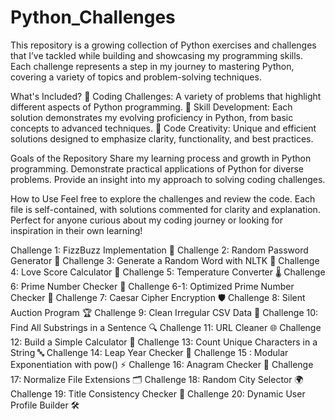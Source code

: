 # Python_Challenges
This repository is a growing collection of Python exercises and challenges that I’ve tackled while building and showcasing my programming skills. Each challenge represents a step in my journey to mastering Python, covering a variety of topics and problem-solving techniques.

What's Included?
🧩 Coding Challenges: A variety of problems that highlight different aspects of Python programming.
🚀 Skill Development: Each solution demonstrates my evolving proficiency in Python, from basic concepts to advanced techniques.
🎨 Code Creativity: Unique and efficient solutions designed to emphasize clarity, functionality, and best practices.

Goals of the Repository
Share my learning process and growth in Python programming.
Demonstrate practical applications of Python for diverse problems.
Provide an insight into my approach to solving coding challenges.

How to Use
Feel free to explore the challenges and review the code. Each file is self-contained, with solutions commented for clarity and explanation. Perfect for anyone curious about my coding journey or looking for inspiration in their own learning!


Challenge 1: FizzBuzz Implementation 🎯
Challenge 2: Random Password Generator 🔐
Challenge 3: Generate a Random Word with NLTK 🎯
Challenge 4: Love Score Calculator 💖
Challenge 5: Temperature Converter 🌡️
Challenge 6: Prime Number Checker 🔢
Challenge 6-1: Optimized Prime Number Checker 🔢
Challenge 7: Caesar Cipher Encryption 🛡️
Challenge 8: Silent Auction Program 🏆
Challenge 9: Clean Irregular CSV Data 🧹
Challenge 10: Find All Substrings in a Sentence 🔍
Challenge 11: URL Cleaner 🌐
Challenge 12: Build a Simple Calculator 🧮
Challenge 13: Count Unique Characters in a String 🔤
Challenge 14: Leap Year Checker 📅
Challenge 15 : Modular Exponentiation with pow() ⚡
Challenge 16: Anagram Checker 🔄
Challenge 17: Normalize File Extensions 🗂️
Challenge 18: Random City Selector 🌍
Challenge 19: Title Consistency Checker 📝
Challenge 20: Dynamic User Profile Builder 🛠 

